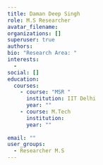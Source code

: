 ```yaml
---
title: Daman Deep Singh
role: M.S Researcher
avatar_filename: 
organizations: []
superuser: true
authors:
bio: "Research Area: "
interests:
  - 
social: []
education:
  courses:
    - course: "MSR "
      institution: IIT Delhi
      year: ""
    - course: M.Tech
      institution: 
      year: ""
    
email: ""
user_groups:
  - Researcher M.S
---
```

